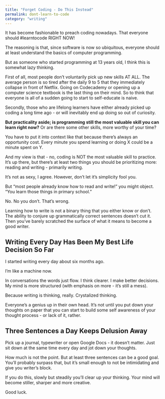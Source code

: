 ```yaml
---
title: "Forget Coding - Do This Instead"
permalink: dont-learn-to-code
category: "writing"
---
```


It has become fashionable to preach coding nowadays. That everyone should #learntocode RIGHT NOW!

The reasoning is that, since software is now so ubiquitous, everyone should at least understand the basics of computer programming.

But as someone who started programming at 13 years old, I think this is somewhat lazy thinking.

First of all, most people don’t voluntarily pick up new skills AT ALL. The average person is so tired after the daily 9 to 5 that they immediately collapse in front of Netflix. Going on Codecademy or opening up a computer science textbook is the last thing on their mind. So to think that everyone is all of a sudden going to start to self-educate is naive.

Secondly, those who are lifelong learners have either already picked up coding a long time ago - or will inevitably end up doing so out of curiosity.

**But practicality aside; is programming still the most valuable skill you can learn right now?** Or are there some other skills, more worthy of your time?

You have to put it into context like that because there’s always an opportunity cost. Every minute you spend learning or doing X could be a minute spent on Y.

And my view is that - no, coding is NOT the most valuable skill to practice. It’s up there, but there’s at least two things you should be prioritizing more: reading and writing - primarily writing.

It’s not as sexy, I agree. However, don’t let it’s simplicity fool you.

But “most people already know how to read and write!” you might object. “You learn those things in primary school.”

No. No you don’t. That’s wrong.

Learning how to write is not a binary thing that you either know or don’t. The ability to conjure up grammatically correct sentences doesn’t cut it. Then you’ve barely scratched the surface of what it means to become a good writer.

## Writing Every Day Has Been My Best Life Decision So Far

I started writing every day about six months ago.

I’m like a machine now.

In conversations the words just flow. I think clearer. I make better decisions. My mind is more structured (with emphasis on more - it’s still a mess).

Because writing is thinking, really. Crystalized thinking.

Everyone’s a genius up in their own head. It’s not until you put down your thoughts on paper that you can start to build some self awareness of your thought process - or lack of it, rather.

## Three Sentences a Day Keeps Delusion Away

Pick up a journal, typewriter or open Google Docs - it doesn’t matter. Just sit down at the same time every day and jot down your thoughts.

How much is not the point. But at least three sentences can be a good goal. You’ll probably surpass that, but it’s small enough to not be intimidating and give you writer’s block.

If you do this, slowly but steadily you’ll clear up your thinking. Your mind will become stiller, sharper and more creative.

Good luck.
